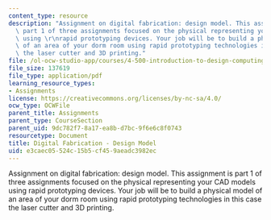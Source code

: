 ```yaml
---
content_type: resource
description: "Assignment on digital fabrication: design model. This assignment is\
  \ part 1 of three assignments focused on the physical representing your CAD models\
  \ using \r\nrapid prototyping devices. Your job will be to build a physical model\
  \ of an area of your dorm room using rapid prototyping technologies in this case\
  \ the laser cutter and 3D printing."
file: /ol-ocw-studio-app/courses/4-500-introduction-to-design-computing-fall-2008/e3caec05524c15b5cf459aeadc3982ec_assn7.pdf
file_size: 137619
file_type: application/pdf
learning_resource_types:
- Assignments
license: https://creativecommons.org/licenses/by-nc-sa/4.0/
ocw_type: OCWFile
parent_title: Assignments
parent_type: CourseSection
parent_uid: 9dc782f7-8a17-ea8b-d7bc-9f6e6c8f0743
resourcetype: Document
title: Digital Fabrication - Design Model
uid: e3caec05-524c-15b5-cf45-9aeadc3982ec
---
```

Assignment on digital fabrication: design model. This assignment is part 1 of three assignments focused on the physical representing your CAD models using 
rapid prototyping devices. Your job will be to build a physical model of an area of your dorm room using rapid prototyping technologies in this case the laser cutter and 3D printing.